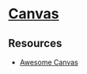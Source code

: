 # [Canvas](https://developer.mozilla.org/kab/docs/Web/API/Canvas_API)

## Resources

* [Awesome Canvas](https://github.com/raphamorim/awesome-canvas)